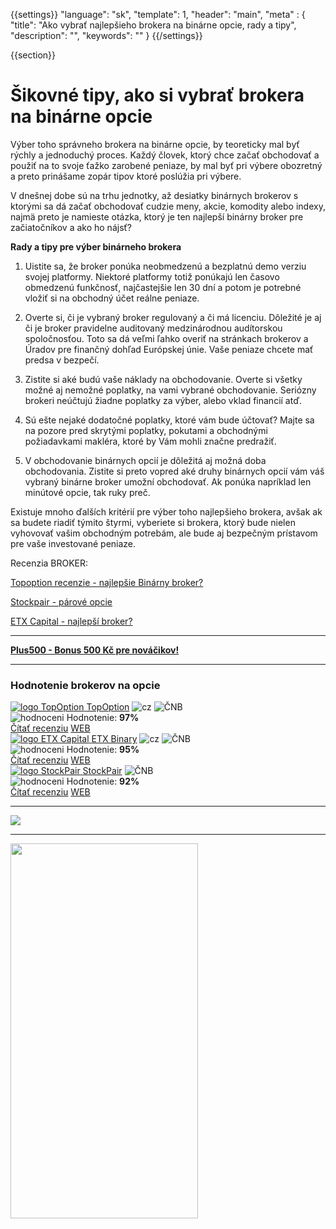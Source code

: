{{settings}}
  "language": "sk",
  "template": 1,
  "header": "main",
  "meta" : {
    "title": "Ako vybrať najlepšieho brokera na binárne opcie, rady a tipy",
    "description": "",
    "keywords": ""
  }
{{/settings}}

<div class="row">
<div class="col-md-9" role="main" markdown="1">

{{section}}
#  Šikovné tipy, ako si vybrať brokera na binárne opcie

Výber toho správneho brokera na binárne opcie, by teoreticky mal byť rýchly a jednoduchý proces. Každý človek, ktorý chce začať obchodovať a použiť na to svoje ťažko zarobené peniaze, by mal byť pri výbere obozretný a preto prinášame zopár tipov ktoré poslúžia pri výbere.

V dnešnej dobe sú na trhu jednotky, až desiatky binárnych brokerov s ktorými sa dá začať obchodovať cudzie meny, akcie, komodity alebo indexy, najmä preto je namieste otázka, ktorý je ten najlepší binárny broker pre začiatočníkov a ako ho nájsť?


**Rady a tipy pre výber binárneho brokera**

1) Uistite sa, že broker ponúka neobmedzenú a bezplatnú demo verziu svojej platformy. Niektoré platformy totiž ponúkajú len časovo obmedzenú funkčnosť, najčastejšie len 30 dní a potom je potrebné vložiť si na obchodný účet reálne peniaze.

2) Overte si, či je vybraný broker regulovaný a či má licenciu. Dôležité je aj či je broker pravidelne auditovaný medzinárodnou audítorskou spoločnosťou. Toto sa dá veľmi ľahko overiť na stránkach brokerov a Úradov pre finančný dohľad Európskej únie. Vaše peniaze chcete mať predsa v bezpečí.

3) Zistite si aké budú vaše náklady na obchodovanie. Overte si všetky možné aj nemožné poplatky, na vami vybrané obchodovanie. Seriózny brokeri neúčtujú žiadne poplatky za výber, alebo vklad financií atď.

3) Sú ešte nejaké dodatočné poplatky, ktoré vám bude účtovať? Majte sa na pozore pred skrytými poplatky, pokutami a obchodnými požiadavkami makléra, ktoré by Vám mohli značne predražiť.

4) V obchodovanie binárnych opcií je dôležitá aj možná doba obchodovania. Zistite si preto vopred aké druhy binárnych opcií vám váš vybraný binárne broker umožní obchodovať. Ak ponúka napríklad len minútové opcie, tak ruky preč.

Existuje mnoho ďalších kritérií pre výber toho najlepšieho brokera, avšak ak sa budete riadiť týmito štyrmi, vyberiete si brokera, ktorý bude nielen vyhovovať vašim obchodným potrebám, ale bude aj bezpečným prístavom pre vaše investované peniaze.

Recenzia BROKER:

[Topoption recenzie - najlepšie Binárny broker?](http://www.forexsrovnavac.cz/sk/topoption)

[Stockpair - párové opcie](http://www.forexsrovnavac.cz/sk/stockpair)

[ETX Capital - najlepší broker?](http://www.forexsrovnavac.cz/etx-capital-skusenosti)

- - -

[**Plus500 - Bonus 500 Kč pre nováčikov!**](http://www.forexsrovnavac.cz/sk/plus500)

</div>
<div class="col-md-3" markdown="10">

- - -

<div id="brokeri-box">
<H3 class="brokeri-nadpis">Hodnotenie brokerov na opcie</H3>
<div class="broker">
  <div class="broker-top">
  <a href="#"  title="TopOption">
    <img src="{{img-url}}brokeri/topoption-logo.png" alt="logo TopOption">
  </a>
  <a class="broker-top-odkaz" target="_parent" href="http://blog.forexsrovnavac.cz/topoption" title="TopOption">TopOption</a>
  <img class="ikona" src="{{img-url}}brokeri/cz.png" alt="cz">
  <img class="ikona" src="{{img-url}}brokeri/cnb.png" alt="ČNB">
  </div>
  <div class="hodnoceni">
  <img src="{{img-url}}brokeri/hodnoceni.png" alt="hodnoceni">
  Hodnotenie: <b>97%</b>
  </div>
  <a class="recenze" target="_parent" href="http://forexsrovnavac.cz/topoption" title"Čítať recenziu">Čítať recenziu</a>
  <a class="ucet" target="_parent" href="http://blog.forexsrovnavac.cz/topoption" title"Otvoriť účet">WEB</a>
</div>
<div class="broker">
 <div class="broker-top">
  <a href="#" title="ETX Binary">
    <img src="{{img-url}}brokeri/etxcapital-logo.png" alt="logo ETX Capital">
  </a>
   <a class="broker-top-odkaz" target="_parent"  href="http://www.forexsrovnavac.cz/etx-capital-zkusenosti" title="ETX Binary">ETX Binary</a>
  <img class="ikona" src="{{img-url}}brokeri/cz.png" alt="cz">
  <img class="ikona" src="{{img-url}}brokeri/cnb.png" alt="ČNB">
 </div>
 <div class="hodnoceni">
  <img src="{{img-url}}brokeri/hodnoceni.png" alt="hodnoceni">
  Hodnotenie: <b>95%</b>
 </div>
 <a class="recenze" target="_parent" href="http://www.forexsrovnavac.cz/etx-capital-zkusenosti" title"Čítať recenziu">Čítať recenziu</a>
 <a class="ucet" href="http://blog.forexsrovnavac.cz/etxbinary" title"Otvoriť účet">WEB</a>
</div> 
<div class="broker">
 <div class="broker-top">
  <a href="#" title="Stockpair">
    <img src="{{img-url}}brokeri/stockpair-logo.png" alt="logo StockPair">
  </a>
  <a class="broker-top-odkaz" href="#" title="StockPair">StockPair</a>
  <img class="ikona" src="{{img-url}}brokeri/cnb.png" alt="ČNB">
 </div>
 <div class="hodnoceni">
  <img src="{{img-url}}brokeri/hodnoceni.png" alt="hodnoceni">
  Hodnotenie: <b>92%</b>
 </div>
 <a class="recenze" href="http://www.forexsrovnavac.cz/stockpair-recenze" title"Čítať recenziu">Čítať recenziu</a>
 <a class="ucet" href="http://blog.forexsrovnavac.cz/stockpair" title"Otvoriť účet">WEB</a>
</div> 

<hr />

<a href="http://blog.forexsrovnavac.cz/topoption" alt="Demo účet"  target="_blank">
 <img src="http://blog.forexsrovnavac.cz/wp-content/uploads/2015/02/2015-02-17-22_43_03-Plus500-_-Akcie-Plus500_-Online-obchodování-s-akciemi-_-Obchodování-s-podíly_kme.png" width="" height=""/>
</a>

<hr />
<a href="http://serv.markets.com/promoRedirect?key=ej0xNDEzOTk1NiZsPTE0MTI2MzE5JnA9MTAxNjA%3D"  target="_blank">
 <img src="http://serv.markets.com/promoLoadDisplay?key=ej0xNDEzOTk1NiZsPTE0MTI2MzE5JnA9MTAxNjA%3D" width="300" height="600"/>
</a>

</div>
</div>
</div>